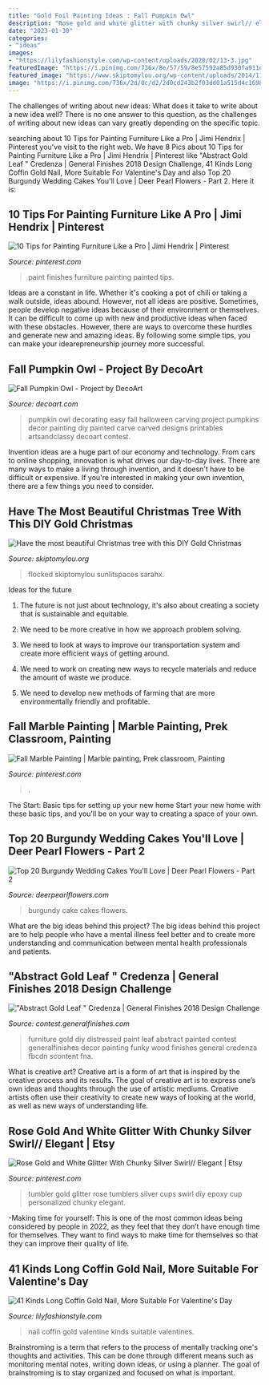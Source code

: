```yaml
---
title: "Gold Foil Painting Ideas : Fall Pumpkin Owl"
description: "Rose gold and white glitter with chunky silver swirl// elegant"
date: "2023-01-30"
categories:
- "ideas"
images:
- "https://lilyfashionstyle.com/wp-content/uploads/2020/02/13-3.jpg"
featuredImage: "https://i.pinimg.com/736x/8e/57/59/8e57592a85d930fa911d80ae271f098d.jpg"
featured_image: "https://www.skiptomylou.org/wp-content/uploads/2014/11/bella-spray-painting-christmas-tree-gold-1.jpg"
image: "https://i.pinimg.com/736x/2d/0c/d2/2d0cd243b2f03dd01a515d4c1698ab23--paint-finishes-peacocks.jpg?b=t"
---
```



The challenges of writing about new ideas: What does it take to write about a new idea well?
There is no one answer to this question, as the challenges of writing about new ideas can vary greatly depending on the specific topic.

	

		
searching about 10 Tips for Painting Furniture Like a Pro | Jimi Hendrix | Pinterest you've visit to the right web. We have 8 Pics about 10 Tips for Painting Furniture Like a Pro | Jimi Hendrix | Pinterest like &quot;Abstract Gold Leaf &quot; Credenza | General Finishes 2018 Design Challenge, 41 Kinds Long Coffin Gold Nail, More Suitable For Valentine&#039;s Day and also Top 20 Burgundy Wedding Cakes You&#039;ll Love | Deer Pearl Flowers - Part 2. Here it is:
		
    
## 10 Tips For Painting Furniture Like A Pro | Jimi Hendrix | Pinterest

<img loading=lazy src="https://i.pinimg.com/736x/2d/0c/d2/2d0cd243b2f03dd01a515d4c1698ab23--paint-finishes-peacocks.jpg?b=t" onerror="this.onerror=null;this.src='https://tse2.mm.bing.net/th?id=OIP.bj5FJTbhIRQIkzyBuKk-_AHaJ3&amp;pid=15.1';" alt="10 Tips for Painting Furniture Like a Pro | Jimi Hendrix | Pinterest">

_Source: pinterest.com_

>paint finishes furniture painting painted tips. 

	

Ideas are a constant in life. Whether it's cooking a pot of chili or taking a walk outside, ideas abound. However, not all ideas are positive. Sometimes, people develop negative ideas because of their environment or themselves. It can be difficult to come up with new and productive ideas when faced with these obstacles. However, there are ways to overcome these hurdles and generate new and amazing ideas. By following some simple tips, you can make your idearepreneurship journey more successful.

    
## Fall Pumpkin Owl - Project By DecoArt

<img loading=lazy src="https://decoart.com/img/projects/projects/2763_pumpkin-owl.jpg" onerror="this.onerror=null;this.src='https://tse4.mm.bing.net/th?id=OIP.gEle7sAbGaR7n_5g9NvbCgHaLH&amp;pid=15.1';" alt="Fall Pumpkin Owl - Project by DecoArt">

_Source: decoart.com_

>pumpkin owl decorating easy fall halloween carving project pumpkins decor painting diy painted carve carved designs printables artsandclassy decoart contest. 

	

Invention ideas are a huge part of our economy and technology. From cars to online shopping, innovation is what drives our day-to-day lives. There are many ways to make a living through invention, and it doesn't have to be difficult or expensive. If you're interested in making your own invention, there are a few things you need to consider.

    
## Have The Most Beautiful Christmas Tree With This DIY Gold Christmas

<img loading=lazy src="https://www.skiptomylou.org/wp-content/uploads/2014/11/bella-spray-painting-christmas-tree-gold-1.jpg" onerror="this.onerror=null;this.src='https://tse3.mm.bing.net/th?id=OIP.8hDaXa_mMAWKnbMzb6Qr4AHaKm&amp;pid=15.1';" alt="Have the most beautiful Christmas tree with this DIY Gold Christmas">

_Source: skiptomylou.org_

>flocked skiptomylou sunlitspaces sarahx. 

	

Ideas for the future
1. The future is not just about technology, it's also about creating a society that is sustainable and equitable.
2. We need to be more creative in how we approach problem solving.

3. We need to look at ways to improve our transportation system and create more efficient ways of getting around.

4. We need to work on creating new ways to recycle materials and reduce the amount of waste we produce.

5. We need to develop new methods of farming that are more environmentally friendly and profitable.

    
## Fall Marble Painting | Marble Painting, Prek Classroom, Painting

<img loading=lazy src="https://i.pinimg.com/736x/8e/57/59/8e57592a85d930fa911d80ae271f098d.jpg" onerror="this.onerror=null;this.src='https://tse3.mm.bing.net/th?id=OIP.KX1bVPgnfH26Yn5L5T5RigHaLF&amp;pid=15.1';" alt="Fall Marble Painting | Marble painting, Prek classroom, Painting">

_Source: pinterest.com_

>. 

	

The Start: Basic tips for setting up your new home
Start your new home with these basic tips, and you'll be on your way to creating a space of your own.

    
## Top 20 Burgundy Wedding Cakes You&#039;ll Love | Deer Pearl Flowers - Part 2

<img loading=lazy src="http://www.deerpearlflowers.com/wp-content/uploads/2017/12/Burgundy-wedding-cake-idea-8.jpg" onerror="this.onerror=null;this.src='https://tse4.mm.bing.net/th?id=OIP.UvDxr3Cdr41hUwhOiykIQQHaJI&amp;pid=15.1';" alt="Top 20 Burgundy Wedding Cakes You&#039;ll Love | Deer Pearl Flowers - Part 2">

_Source: deerpearlflowers.com_

>burgundy cake cakes flowers. 

	

What are the big ideas behind this project?
The big ideas behind this project are to help people who have a mental illness feel better and to create more understanding and communication between mental health professionals and patients.

    
## &quot;Abstract Gold Leaf &quot; Credenza | General Finishes 2018 Design Challenge

<img loading=lazy src="https://contest.generalfinishes.com/sites/default/files/images/contest/project-images/img_4882.jpg" onerror="this.onerror=null;this.src='https://tse4.mm.bing.net/th?id=OIP.r2vxwEHz8WUnUz4W5uuapwHaLH&amp;pid=15.1';" alt="&quot;Abstract Gold Leaf &quot; Credenza | General Finishes 2018 Design Challenge">

_Source: contest.generalfinishes.com_

>furniture gold diy distressed paint leaf abstract painted contest generalfinishes decor painting funky wood finishes general credenza fbcdn scontent fna. 

	

What is creative art?
Creative art is a form of art that is inspired by the creative process and its results. The goal of creative art is to express one’s own ideas and thoughts through the use of artistic mediums. Creative artists often use their creativity to create new ways of looking at the world, as well as new ways of understanding life.

    
## Rose Gold And White Glitter With Chunky Silver Swirl// Elegant | Etsy

<img loading=lazy src="https://i.pinimg.com/736x/31/ce/f4/31cef4b74b7ffbd349ca084da4b208fd.jpg" onerror="this.onerror=null;this.src='https://tse1.mm.bing.net/th?id=OIP.flDF69EZnNm7M_76jJ9NjAHaKu&amp;pid=15.1';" alt="Rose Gold and White Glitter With Chunky Silver Swirl// Elegant | Etsy">

_Source: pinterest.com_

>tumbler gold glitter rose tumblers silver cups swirl diy epoxy cup personalized chunky elegant. 

	

-Making time for yourself: This is one of the most common ideas being considered by people in 2022, as they feel that they don’t have enough time for themselves. They want to find ways to make time for themselves so that they can improve their quality of life.

    
## 41 Kinds Long Coffin Gold Nail, More Suitable For Valentine&#039;s Day

<img loading=lazy src="https://lilyfashionstyle.com/wp-content/uploads/2020/02/13-3.jpg" onerror="this.onerror=null;this.src='https://tse2.mm.bing.net/th?id=OIP.wYEQM6YyW3BQo-p6AANe7QHaLL&amp;pid=15.1';" alt="41 Kinds Long Coffin Gold Nail, More Suitable For Valentine&#039;s Day">

_Source: lilyfashionstyle.com_

>nail coffin gold valentine kinds suitable valentines. 

	

Brainstroming is a term that refers to the process of mentally tracking one's thoughts and activities. This can be done through different means such as monitoring mental notes, writing down ideas, or using a planner. The goal of brainstroming is to stay organized and focused on what is important.

